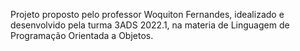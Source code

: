 Projeto proposto pelo professor Woquiton Fernandes, idealizado e desenvolvido pela turma 3ADS 2022.1, na materia de Linguagem de Programação Orientada a Objetos.
